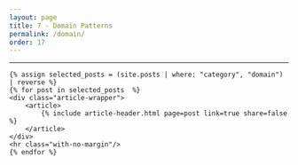 ```yaml
---
layout: page
title: 7 - Domain Patterns
permalink: /domain/
order: 17
---
```


<div id="search-results">
    <hr id="first-hr" class="with-no-margin"/>


    {% assign selected_posts = (site.posts | where: "category", "domain") | reverse %}
    {% for post in selected_posts  %}
    <div class="article-wrapper">
        <article>
            {% include article-header.html page=post link=true share=false %}
        </article>
    </div>
    <hr class="with-no-margin"/>
    {% endfor %}
</div>
